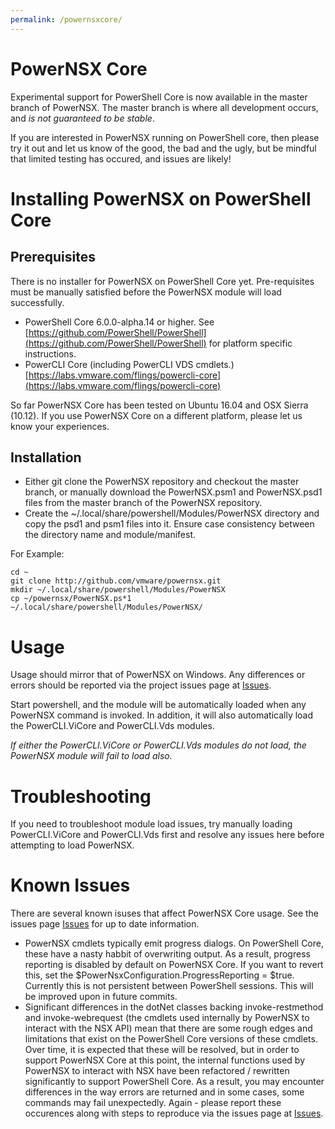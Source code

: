 ```yaml
---
permalink: /powernsxcore/
---
```


# PowerNSX Core #

Experimental support for PowerShell Core is now available in the master branch of PowerNSX.  The master branch is where all development occurs, and *is not guaranteed to be stable*.

If you are interested in PowerNSX running on PowerShell core, then please try it out and let us know of the good, the bad and the ugly, but be mindful that limited testing has occured, and issues are likely!

# Installing PowerNSX on PowerShell Core #

## Prerequisites ##

There is no installer for PowerNSX on PowerShell Core yet.  Pre-requisites must be manually satisfied before the PowerNSX module will load successfully.

* PowerShell Core 6.0.0-alpha.14 or higher.  See [https://github.com/PowerShell/PowerShell](https://github.com/PowerShell/PowerShell) for platform specific instructions.
* PowerCLI Core (including PowerCLI VDS cmdlets.) [https://labs.vmware.com/flings/powercli-core](https://labs.vmware.com/flings/powercli-core)

So far PowerNSX Core has been tested on Ubuntu 16.04 and OSX Sierra (10.12).  If you use PowerNSX Core on a different platform, please let us know your experiences.

## Installation ##

* Either git clone the PowerNSX repository and checkout the master branch, or manually download the PowerNSX.psm1 and PowerNSX.psd1 files from the master branch of the PowerNSX repository.
* Create the ~/.local/share/powershell/Modules/PowerNSX directory and copy the psd1 and psm1 files into it.  Ensure case consistency between the directory name and module/manifest.

For Example:

```
cd ~
git clone http://github.com/vmware/powernsx.git
mkdir ~/.local/share/powershell/Modules/PowerNSX
cp ~/powernsx/PowerNSX.ps*1 ~/.local/share/powershell/Modules/PowerNSX/
```

# Usage #

Usage should mirror that of PowerNSX on Windows.  Any differences or errors should be reported via the project issues page at [Issues](https://github.com/vmware/powernsx/issues).

Start powershell, and the module will be automatically loaded when any PowerNSX command is invoked.  In addition, it will also automatically load the PowerCLI.ViCore and PowerCLI.Vds modules.

*If either the PowerCLI.ViCore or PowerCLI.Vds modules do not load, the PowerNSX module will fail to load also.*

# Troubleshooting #

If you need to troubleshoot module load issues, try manually loading PowerCLI.ViCore and PowerCLI.Vds first and resolve any issues here before attempting to load PowerNSX.

# Known Issues #

There are several known isuses that affect PowerNSX Core usage.  See the issues page [Issues](https://github.com/vmware/powernsx/issues) for up to date information.

* PowerNSX cmdlets typically emit progress dialogs.  On PowerShell Core, these have a nasty habbit of overwriting output.  As a result, progress reporting is disabled by default on PowerNSX Core.  If you want to revert this, set the $PowerNsxConfiguration.ProgressReporting = $true.  Currently this is not persistent between PowerShell sessions.  This will be improved upon in future commits.
* Significant differences in the dotNet classes backing invoke-restmethod and invoke-webrequest (the cmdlets used internally by PowerNSX to interact with the NSX API) mean that there are some rough edges and limitations that exist on the PowerShell Core versions of these cmdlets.  Over time, it is expected that these will be resolved, but in order to support PowerNSX Core at this point, the internal functions used by PowerNSX to interact with NSX have been refactored / rewritten significantly to support PowerShell Core.  As a result, you may encounter differences in the way errors are returned and in some cases, some commands may fail unexpectedly.  Again - please report these occurences along with steps to reproduce via the issues page at [Issues](https://github.com/vmware/powernsx/issues).
